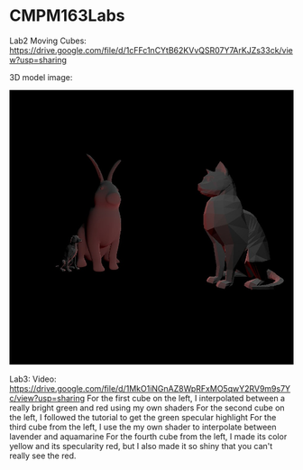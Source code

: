 # CMPM163Labs
 
 Lab2 Moving Cubes: https://drive.google.com/file/d/1cFFc1nCYtB62KVvQSR07Y7ArKJZs33ck/view?usp=sharing

 3D model image:

![](images/3DModels.jpg)


Lab3:
    Video: https://drive.google.com/file/d/1MkO1iNGnAZ8WpRFxMO5qwY2RV9m9s7Yc/view?usp=sharing
    For the first cube on the left, I interpolated between a really bright green and red using my own shaders
    For the second cube on the left, I followed the tutorial to get the green specular highlight
    For the third cube from the left, I use the my own shader to interpolate between lavender and aquamarine
    For the fourth cube from the left, I made its color yellow and its specularity red, but I also made it so shiny that you can't really see the red.
